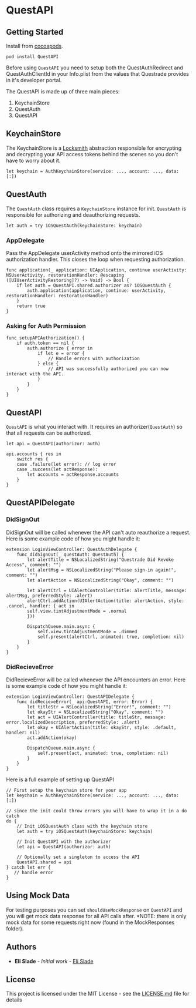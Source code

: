 # QuestAPI

## Getting Started

Install from [cocoapods](https://cocoapods.org).

```
pod install QuestAPI
```

Before using `QuestAPI` you need to setup both the QuestAuthRedirect and QuestAuthClientId in your Info.plist from the values that Questrade provides in it's developer portal.


The QuestAPI is made up of three main pieces:
1. KeychainStore
2. QuestAuth
3. QuestAPI


## KeychainStore
The KeychainStore is a [Locksmith](https://github.com/matthewpalmer/Locksmith) abstraction responsible for encrypting and decrypting your API access tokens behind the scenes so you don't have to worry about it.
```
let keychain = AuthKeychainStore(service: ..., account: ..., data: [:])
```

## QuestAuth
The `QuestAuth` class requires a `KeychainStore` instance for init. `QuestAuth` is responsible for authorizing and deauthorizing requests.
```
let auth = try iOSQuestAuth(keychainStore: keychain)
```

### AppDelegate

Pass the AppDelegate userActivity method onto the mirrored iOS authorization handler. This closes the loop when requesting authorization.

```
func application(_ application: UIApplication, continue userActivity: NSUserActivity, restorationHandler: @escaping ([UIUserActivityRestoring]?) -> Void) -> Bool {
    if let auth = QuestAPI.shared.authorizer as? iOSQuestAuth {
        auth.application(application, continue: userActivity, restorationHandler: restorationHandler)
    }
    return true
}
```

### Asking for Auth Permission


```
func setupAPIAuthorization() {
    if auth.token == nil {
        auth.authorize { error in
            if let e = error {
                // Handle errors with authorization
            } else {
                // API was successfully authorized you can now interact with the API.
            }
        }
    }
}
```

## QuestAPI
`QuestAPI` is what you interact with. It requires an authorizer(`QuestAuth`) so that all requests can be authorized.

```
let api = QuestAPI(authorizor: auth)

api.accounts { res in
    switch res {
    case .failure(let error): // log error
    case .success(let actResponse):
        let accounts = actResponse.accounts
    }
}
```

## QuestAPIDelegate

### DidSignOut

DidSignOut will be called whenever the API can't auto reauthorize a request.
Here is some example code of how you might handle it:

```
extension LoginViewController: QuestAuthDelegate {
    func didSignOut(_ questAuth: QuestAuth) {
        let alertTitle = NSLocalizedString("Questrade Did Revoke Access", comment: "")
        let alertMsg = NSLocalizedString("Please sign-in again!", comment: "")
        let alertAction = NSLocalizedString("Okay", comment: "")

        let alertCtrl = UIAlertController(title: alertTitle, message: alertMsg, preferredStyle: .alert)
        alertCtrl.addAction(UIAlertAction(title: alertAction, style: .cancel, handler: { act in
        self.view.tintAdjustmentMode = .normal
        }))

        DispatchQueue.main.async {
            self.view.tintAdjustmentMode = .dimmed
            self.present(alertCtrl, animated: true, completion: nil)
        }
    }
}
```

### DidRecieveError

DidRecieveError will be called whenever the API encounters an error.
Here is some example code of how you might handle it:

```
extension LoginViewController: QuestAPIDelegate {
    func didRecieveError(_ api:QuestAPI, error: Error) {
        let titleStr = NSLocalizedString("Error!", comment: "")
        let okayStr = NSLocalizedString("Okay", comment: "")
        let act = UIAlertController(title: titleStr, message: error.localizedDescription, preferredStyle: .alert)
        let okay = UIAlertAction(title: okayStr, style: .default, handler: nil)
        act.addAction(okay)

        DispatchQueue.main.async {
            self.present(act, animated: true, completion: nil)
        }
    }
}
```

Here is a full example of setting up QuestAPI

```
// First setup the keychain store for your app
let keychain = AuthKeychainStore(service: ..., account: ..., data: [:])

// since the init could throw errors you will have to wrap it in a do catch
do {
    // Init iOSQuestAuth class with the keychain store
    let auth = try iOSQuestAuth(keychainStore: keychain)
    
    // Init QuestAPI with the authorizer
    let api = QuestAPI(authorizor: auth)
    
    // Optionally set a singleton to access the API
    QuestAPI.shared = api
} catch let err {
   // handle error
}
```


## Using Mock Data

For testing purposes you can set `shouldUseMockResponse` on `QuestAPI` and you will get mock data response for all API calls after.
*NOTE: there is only mock data for some requests right now (found in the MockResponses folder).


## Authors

* **Eli Slade** - *Initial work* - [Eli Slade](https://gitlab.com/eli_slade)

## License

This project is licensed under the MIT License - see the [LICENSE.md](LICENSE.md) file for details
